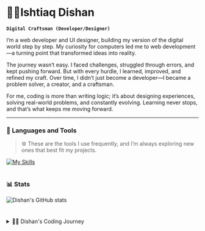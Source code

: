 # 🧗‍♂️Ishtiaq Dishan

**`Digital Craftsman (Developer/Designer)`**

I’m a web developer and UI designer, building my version of the digital world step by step. My curiosity for computers led me to web development—a turning point that transformed ideas into reality.

The journey wasn’t easy. I faced challenges, struggled through errors, and kept pushing forward. But with every hurdle, I learned, improved, and refined my craft. Over time, I didn’t just become a developer—I became a problem solver, a creator, and a craftsman.

For me, coding is more than writing logic; it’s about designing experiences, solving real-world problems, and constantly evolving. Learning never stops, and that’s what keeps me moving forward.

---

### 🧰 Languages and Tools

> ⚙️ These are the tools I use frequently, and I’m always exploring new ones that best fit my projects.

[![My Skills](https://skillicons.dev/icons?i=linux,html,css,javascript,react,express,jest,npm,sqlite,bootstrap&perline=11)](https://skillicons.dev)
<br />

#

### 📊 Stats

![Dishan's GitHub stats](https://github-readme-stats.vercel.app/api?username=dishan1223&show_icons=true&theme=gruvbox)

#

<details>
    <summary>🧑‍💻 Dishan's Coding Journey</summary>
    <br/>
    My journey started like many others—with curiosity and a passion for learning. As a teenager, discovering coding felt like unlocking a world where I could build anything I imagined. Despite the challenges—errors, bugs, and moments of doubt—I kept pushing forward.
    I often questioned if I belonged in this field, but my love for technology and the thrill of creating kept me going. Over time, persistence turned struggles into skills. Now, I can confidently say I belong here. Most importantly, I’ve learned how to learn—a skill that keeps me evolving every day.

</details>

